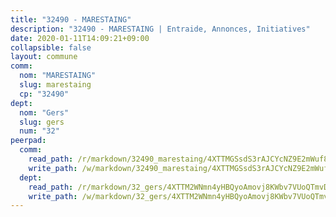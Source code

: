 ```yaml
---
title: "32490 - MARESTAING"
description: "32490 - MARESTAING | Entraide, Annonces, Initiatives"
date: 2020-01-11T14:09:21+09:00
collapsible: false
layout: commune
comm:
  nom: "MARESTAING"
  slug: marestaing
  cp: "32490"
dept:
  nom: "Gers"
  slug: gers
  num: "32"
peerpad:
  comm:
    read_path: /r/markdown/32490_marestaing/4XTTMGSsdS3rAJCYcNZ9E2mWuf8UgMtAFtcmabHqra34UCoSX
    write_path: /w/markdown/32490_marestaing/4XTTMGSsdS3rAJCYcNZ9E2mWuf8UgMtAFtcmabHqra34UCoSX-K3TgU9hDGRoJnfXmmjhBTKj4e3cnCqPRurkTCk8vmjP7Je9DLS8PCz1WCfPmiZ1MdWK3g97fZnJMktZXmxxvGZdv2oo7EctEPMHQDTo6aTZjBYx8352C6tcqdiov9ACfGe9pCPqh
  dept:
    read_path: /r/markdown/32_gers/4XTTM2WNmn4yHBQyoAmovj8KWbv7VUoQTmvDpdT3o124AgWEe
    write_path: /w/markdown/32_gers/4XTTM2WNmn4yHBQyoAmovj8KWbv7VUoQTmvDpdT3o124AgWEe-K3TgUpYJfQLfW5uoLbdwErZNx29AEkCAso1EvCZzqaD3z7aQWWvGchjPJifpsj2b2MrnxAXUWCQXyv6K9rEMDPiEmuqTRE8ziuYLh1MUbtQUwwoYxV2abqSdJr66fFRHJZtY62y8
---
```


